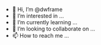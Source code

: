 - 👋 Hi, I’m @dwframe
- 👀 I’m interested in ...
- 🌱 I’m currently learning ...
- 💞️ I’m looking to collaborate on ...
- 📫 How to reach me ...

<!---
dwframe/dwframe is a ✨ special ✨ repository because its `README.md` (this file) appears on your GitHub profile.
You can click the Preview link to take a look at your changes.
--->
